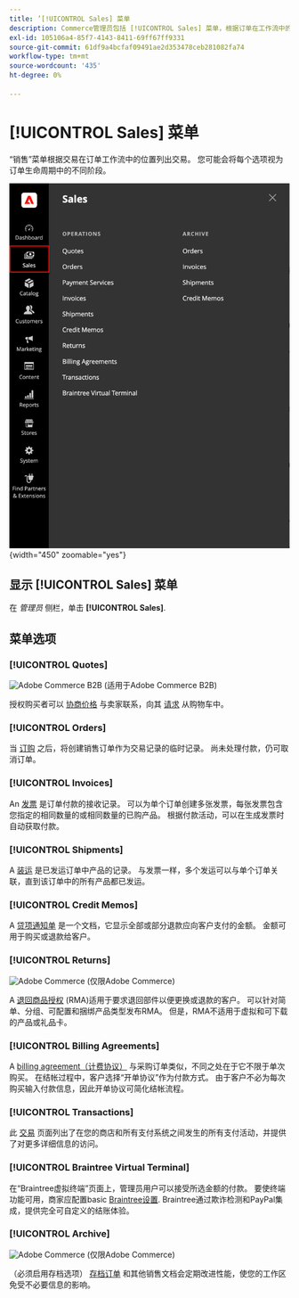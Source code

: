 ```yaml
---
title: ’[!UICONTROL Sales] 菜单
description: Commerce管理员包括 [!UICONTROL Sales] 菜单，根据订单在工作流中的位置，提供对用于处理订单的工具的访问权限。
exl-id: 105106a4-85f7-4143-8411-69ff67ff9331
source-git-commit: 61df9a4bcfaf09491ae2d353478ceb281082fa74
workflow-type: tm+mt
source-wordcount: '435'
ht-degree: 0%

---
```


# [!UICONTROL Sales] 菜单

“销售”菜单根据交易在订单工作流中的位置列出交易。 您可能会将每个选项视为订单生命周期中的不同阶段。

![销售菜单](./assets/admin-menu-sales.png){width="450" zoomable="yes"}

## 显示 [!UICONTROL Sales] 菜单

在 _管理员_ 侧栏，单击 **[!UICONTROL Sales]**.

## 菜单选项

### [!UICONTROL Quotes]

![Adobe Commerce B2B](../assets/b2b.svg) (适用于Adobe Commerce B2B)

授权购买者可以 [协商价格](../b2b/quotes.md) 与卖家联系，向其 [请求](../b2b/quote-request.md) 从购物车中。

### [!UICONTROL Orders]

当 [订购](orders.md) 之后，将创建销售订单作为交易记录的临时记录。 尚未处理付款，仍可取消订单。

### [!UICONTROL Invoices]

An [发票](invoices.md) 是订单付款的接收记录。 可以为单个订单创建多张发票，每张发票包含您指定的相同数量的或相同数量的已购产品。 根据付款活动，可以在生成发票时自动获取付款。

### [!UICONTROL Shipments]

A [装运](shipments.md) 是已发运订单中产品的记录。 与发票一样，多个发运可以与单个订单关联，直到该订单中的所有产品都已发运。

### [!UICONTROL Credit Memos]

A [贷项通知单](credit-memos.md) 是一个文档，它显示全部或部分退款应向客户支付的金额。 金额可用于购买或退款给客户。

### [!UICONTROL Returns]

![Adobe Commerce](../assets/adobe-logo.svg) (仅限Adobe Commerce)

A [退回商品授权](returns.md) (RMA)适用于要求退回部件以便更换或退款的客户。 可以针对简单、分组、可配置和捆绑产品类型发布RMA。 但是，RMA不适用于虚拟和可下载的产品或礼品卡。

### [!UICONTROL Billing Agreements]

A [billing agreement（计费协议）](paypal-billing-agreements.md) 与采购订单类似，不同之处在于它不限于单次购买。 在结帐过程中，客户选择“开单协议”作为付款方式。 由于客户不必为每次购买输入付款信息，因此开单协议可简化结帐流程。

### [!UICONTROL Transactions]

此 [交易](transactions.md) 页面列出了在您的商店和所有支付系统之间发生的所有支付活动，并提供了对更多详细信息的访问。

### [!UICONTROL Braintree Virtual Terminal]

在“Braintree虚拟终端”页面上，管理员用户可以接受所选金额的付款。 要使终端功能可用，商家应配置basic [Braintree设置](braintree.md). Braintree通过欺诈检测和PayPal集成，提供完全可自定义的结账体验。

### [!UICONTROL Archive]

![Adobe Commerce](../assets/adobe-logo.svg) (仅限Adobe Commerce)

（必须启用存档选项） [存档订单](order-archive.md) 和其他销售文档会定期改进性能，使您的工作区免受不必要信息的影响。
